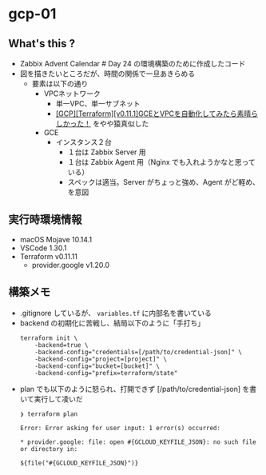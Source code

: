 # gcp-01

## What's this ?
- Zabbix Advent Calendar # Day 24 の環境構築のために作成したコード
- 図を描きたいところだが、時間の関係で一旦あきらめる
    - 要素は以下の通り
        - VPCネットワーク
            - 単一VPC、単一サブネット
            - [[GCP][Terraform][v0.11.1]GCEとVPCを自動化してみたら素晴らしかった！](https://blog.adachin.me/archives/6854) をやや猿真似した
        - GCE
            - インスタンス２台
                - １台は Zabbix Server 用
                - １台は Zabbix Agent 用（Nginx でも入れようかなと思っている）
                - スペックは適当。Server がちょっと強め、Agent がど軽め、を意図


## 実行時環境情報
- macOS Mojave 10.14.1
- VSCode 1.30.1
- Terraform v0.11.11
    - provider.google v1.20.0 


## 構築メモ
- .gitignore しているが、 `variables.tf` に内部名を書いている
- backend の初期化に苦戦し、結局以下のように「手打ち」
    ```
    terraform init \
        -backend=true \
        -backend-config="credentials=[/path/to/credential-json]" \
        -backend-config="project=[project]" \
        -backend-config="bucket=[bucket]" \
        -backend-config="prefix=terraform/state"
    ```
- plan でも以下のように怒られ、打開できず [/path/to/credential-json] を書いて実行して凌いだ
    ```
    ❯ terraform plan

    Error: Error asking for user input: 1 error(s) occurred:

    * provider.google: file: open #{GCLOUD_KEYFILE_JSON}: no such file or directory in:

    ${file("#{GCLOUD_KEYFILE_JSON}")}
    ```


